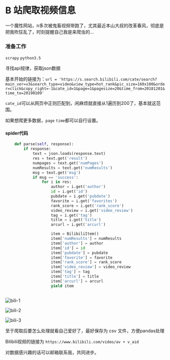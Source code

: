 # B 站爬取视频信息
一个魔性网站，n多次被鬼畜视频带跑了，尤其最近本山大叔的改革春风，彻底是把我吹狂乱了，时刻提醒自己我是来爬虫的...

### 准备工作

`scrapy`  `python3.5`

寻找api规律，获取json数据

基本开始的链接为：`url = 'https://s.search.bilibili.com/cate/search?main_ver=v3&search_type=video&view_type=hot_rank&pic_size=160x100&order=click&copy_right=-1&cate_id=1&page=1&pagesize=20&time_from=20181201&time_to=20190109'`

`cate_id`可以从网页中正则匹配到，闲麻烦就直接从1遍历到200了，基本就这范围。

 如果想爬更多数据，`page` `time`都可以自行设置。

#### spider代码
```py
    def parse(self, response):
        if response:
            text = json.loads(response.text)
            res = text.get('result')
            numpages = text.get('numPages')
            numResults = text.get('numResults')
            msg = text.get('msg')
            if msg == 'success':
                for i in res:
                    author = i.get('author')
                    id = i.get('id')
                    pubdate = i.get('pubdate')
                    favorite = i.get('favorites')
                    rank_score = i.get('rank_score')
                    video_review = i.get('video_review')
                    tag = i.get('tag')
                    title = i.get('title')
                    arcurl = i.get('arcurl')

                    item = BilibiliItem()
                    item['numResults'] = numResults
                    item['author'] = author
                    item['id'] = id
                    item['pubdate'] = pubdate
                    item['favorite'] = favorite
                    item['rank_score'] = rank_score
                    item['video_review'] = video_review
                    item['tag'] = tag
                    item['title'] = title
                    item['arcurl'] = arcurl
                    yield item
    
```
![bili-1](https://github.com/fenglei110/Data-analysis/blob/master/Spider/ch_Bilibili/images/big.png)

![bili-2](https://github.com/fenglei110/Data-analysis/blob/master/Spider/ch_Bilibili/images/small.png)

![bili-3](https://github.com/fenglei110/Data-analysis/blob/master/Spider/ch_Bilibili/images/three.png)

至于爬取后要怎么处理就看自己爱好了，最好保存为 csv 文件，方便pandas处理


Bilibili视频的链接为 `https://www.bilibili.com/video/av + v_aid`

对数据感兴趣的话可以邮箱联系我，共同进步。
